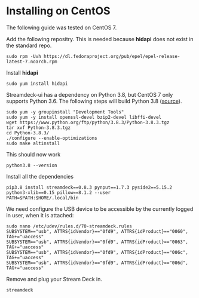 Installing on CentOS
====================

The following guide was tested on CentOS 7.

Add the following repositry. This is needed because **hidapi** does not exist in the standard repo.

``` console
sudo rpm -Uvh https://dl.fedoraproject.org/pub/epel/epel-release-latest-7.noarch.rpm
```

Install **hidapi**

``` console
sudo yum install hidapi
```
Streamdeck-ui has a dependency on Python 3.8, but CentOS 7 only supports Python 3.6.
The following steps will build Python 3.8 ([source](https://computingforgeeks.com/how-to-install-python-3-on-centos/)).

``` console
sudo yum -y groupinstall "Development Tools"
sudo yum -y install openssl-devel bzip2-devel libffi-devel
wget https://www.python.org/ftp/python/3.8.3/Python-3.8.3.tgz
tar xvf Python-3.8.3.tgz
cd Python-3.8.3/
./configure --enable-optimizations
sudo make altinstall
```
This should now work
``` console
python3.8 --version
```
Install all the dependencies
``` console
pip3.8 install streamdeck==0.8.3 pynput==1.7.3 pyside2==5.15.2 python3-xlib==0.15 pillow==8.1.2 --user
PATH=$PATH:$HOME/.local/bin
```

We need configure the USB device to be accessible by the currently logged in user, when it is attached:
``` console
sudo nano /etc/udev/rules.d/70-streamdeck.rules
SUBSYSTEM=="usb", ATTRS{idVendor}=="0fd9", ATTRS{idProduct}=="0060", TAG+="uaccess"
SUBSYSTEM=="usb", ATTRS{idVendor}=="0fd9", ATTRS{idProduct}=="0063", TAG+="uaccess"
SUBSYSTEM=="usb", ATTRS{idVendor}=="0fd9", ATTRS{idProduct}=="006c", TAG+="uaccess"
SUBSYSTEM=="usb", ATTRS{idVendor}=="0fd9", ATTRS{idProduct}=="006d", TAG+="uaccess"
```
Remove and plug your Stream Deck in.
``` console
streamdeck
```
